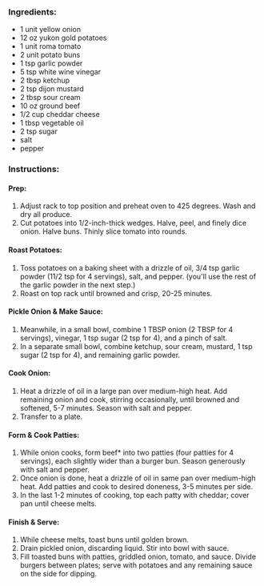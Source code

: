 ### Ingredients:
- 1 unit yellow onion
- 12 oz yukon gold potatoes
- 1 unit roma tomato
- 2 unit potato buns
- 1 tsp garlic powder
- 5 tsp white wine vinegar
- 2 tbsp ketchup
- 2 tsp dijon mustard
- 2 tbsp sour cream
- 10 oz ground beef
- 1/2 cup cheddar cheese
- 1 tbsp vegetable oil
- 2 tsp sugar
- salt
- pepper

### Instructions:
#### Prep:
1. Adjust rack to top position and preheat oven to 425 degrees. Wash and dry all produce.
2. Cut potatoes into 1/2-inch-thick wedges. Halve, peel, and finely dice onion. Halve buns. Thinly slice tomato into rounds.

#### Roast Potatoes:
1. Toss potatoes on a baking sheet with a drizzle of oil, 3/4 tsp garlic powder (11/2 tsp for 4 servings), salt, and pepper. (you'll use the rest of the garlic powder in the next step.)
2. Roast on top rack until browned and crisp, 20-25 minutes.

#### Pickle Onion & Make Sauce:
1. Meanwhile, in a small bowl, combine 1 TBSP onion (2 TBSP for 4 servings), vinegar, 1 tsp sugar (2 tsp for 4), and a pinch of salt.
2. In a separate small bowl, combine ketchup, sour cream, mustard, 1 tsp sugar (2 tsp for 4), and remaining garlic powder.

#### Cook Onion:
1. Heat a drizzle of oil in a large pan over medium-high heat. Add remaining onion and cook, stirring occasionally, until browned and softened, 5-7 minutes. Season with salt and pepper.
2. Transfer to a plate.

#### Form & Cook Patties:
1. While onion cooks, form beef* into two patties (four patties for 4 servings), each slightly wider than a burger bun. Season generously with salt and pepper.
2. Once onion is done, heat a drizzle of oil in same pan over medium-high heat. Add patties and cook to desired doneness, 3-5 minutes per side.
3. In the last 1-2 minutes of cooking, top each patty with cheddar; cover pan until cheese melts.

#### Finish & Serve:
1. While cheese melts, toast buns until golden brown.
2. Drain pickled onion, discarding liquid. Stir into bowl with sauce.
3. Fill toasted buns with patties, griddled onion, tomato, and sauce. Divide burgers between plates; serve with potatoes and any remaining sauce on the side for dipping.
